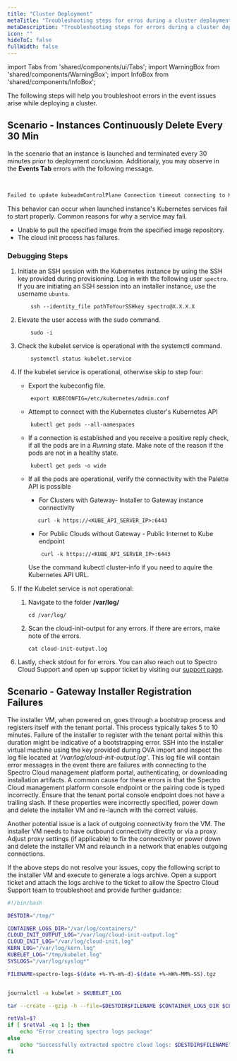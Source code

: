 ```yaml
---
title: "Cluster Deployment"
metaTitle: "Troubleshooting steps for erros during a cluster deployment"
metaDescription: "Troubleshooting steps for errors during a cluster deployment."
icon: ""
hideToC: false
fullWidth: false
---
```


import Tabs from 'shared/components/ui/Tabs';
import WarningBox from 'shared/components/WarningBox';
import InfoBox from 'shared/components/InfoBox';

The following steps will help you troubleshoot errors in the event issues arise while deploying a cluster.  



## Scenario - Instances Continuously Delete Every 30 Min

In the scenario that an instance is launched and terminated every 30 minutes prior to deployment conclusion. Additionaly, you may observe in the **Events Tab** errors with the following message. 

<br />

```bash
Failed to update kubeadmControlPlane Connection timeout connecting to Kubernetes Endpoint
```

This behavior can occur when launched instance's Kubernetes services fail to start properly. 
Common reasons for why a service may fail.

- Unable to pull the specified image from the specified image repository.
- The cloud init process has failures.

### Debugging Steps

1. Initiate an SSH session with the Kubernetes instance by using the SSH key provided during provisioning. Log in with the following user `spectro`. If you are initiating an SSH session into an installer instance, use the username `ubuntu`.

    ```shell
        ssh --identity_file pathToYourSSHkey spectro@X.X.X.X 
    ```

2. Elevate the user access with the sudo command. 

    ```shell
        sudo -i
    ```
2. Check the kubelet service is operational with the systemctl command.
	```shell
        systemctl status kubelet.service
    ```
3. If the kubelet service is operational, otherwise skip to step four:
	- Export the kubeconfig file. 

    ```shell
        export KUBECONFIG=/etc/kubernetes/admin.conf
    ```
	- Attempt to connect with the Kubernetes cluster's Kubernetes API 

    ```shell
        kubectl get pods --all-namespaces
    ```
	- If a connection is established and you receive a positive reply check, if all the pods are in a *Running* state.  Make note of the reason if the pods are not in a healthy state.

    ```shell
        kubectl get pods -o wide
    ```

	- If all the pods are operational, verify the connectivity with the Palette API is possible 
		- For Clusters with Gateway- Installer to Gateway instance connectivity
        ```shell
           curl -k https://<KUBE_API_SERVER_IP>:6443
        ```
		- For Public Clouds without Gateway	- Public Internet to Kube endpoint
        ```shell
            curl -k https://<KUBE_API_SERVER_IP>:6443
        ```

        <InfoBox>
            Use the command kubectl cluster-info  if you need to aquire the Kubernetes API URL.
        </InfoBox>

4. If the Kubelet service is not operational:
    1. Navigate to the folder **/var/log/**
        ```shell
        cd /var/log/
        ```
    2. Scan the cloud-init-output for any errors. If there are errors, make note of the errors.
        ```
        cat cloud-init-output.log
        ```
5. Lastly, check stdout for for errors. You can also reach out to Spectro Cloud Support and open up suppor ticket by visiting our [support page](http://support.spectrocloud.io/).



## Scenario - Gateway Installer Registration Failures

The installer VM, when powered on, goes through a bootstrap process and registers itself with the tenant portal. This process typically takes 5 to 10 minutes. Failure of the installer to  register with the tenant portal within this duration might be indicative of a bootstrapping error. SSH into the installer virtual machine using the key provided during OVA import and inspect the log file located at *'/var/log/cloud-init-output.log'*. This log file will contain error messages in the event there are failures with connecting to the Spectro Cloud management platform portal, authenticating, or downloading installation artifacts. A common cause for these errors is that the Spectro Cloud management platform console endpoint or the pairing code is typed incorrectly. Ensure that the tenant portal console endpoint does not have a trailing slash. If these properties were incorrectly specified, power down and delete the installer VM and re-launch with the correct values.

Another potential issue is a lack of outgoing connectivity from the VM. The installer VM needs to have outbound connectivity directly or via a proxy. Adjust proxy settings (if applicable) to fix the connectivity or power down and delete the installer VM and relaunch in a network that enables outgoing connections.

If the above steps do not resolve your issues, copy the following script to the installer VM and execute to generate a logs archive. Open a support ticket and attach the logs archive to the ticket to allow the Spectro Cloud Support team to troubleshoot and provide further guidance:

```bash
#!/bin/bash

DESTDIR="/tmp/"

CONTAINER_LOGS_DIR="/var/log/containers/"
CLOUD_INIT_OUTPUT_LOG="/var/log/cloud-init-output.log"
CLOUD_INIT_LOG="/var/log/cloud-init.log"
KERN_LOG="/var/log/kern.log"
KUBELET_LOG="/tmp/kubelet.log"
SYSLOGS="/var/log/syslog*"

FILENAME=spectro-logs-$(date +%-Y%-m%-d)-$(date +%-HH%-MM%-SS).tgz


journalctl -u kubelet > $KUBELET_LOG

tar --create --gzip -h --file=$DESTDIR$FILENAME $CONTAINER_LOGS_DIR $CLOUD_INIT_LOG $CLOUD_INIT_OUTPUT_LOG $KERN_LOG $KUBELET_LOG $SYSLOGS

retVal=$?
if [ $retVal -eq 1 ]; then
    echo "Error creating spectro logs package"
else
	echo "Successfully extracted spectro cloud logs: $DESTDIR$FILENAME"
fi
```
